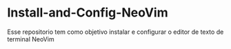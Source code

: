 # Install-and-Config-NeoVim
Esse repositorio tem como objetivo instalar e configurar o editor de texto de terminal NeoVim
